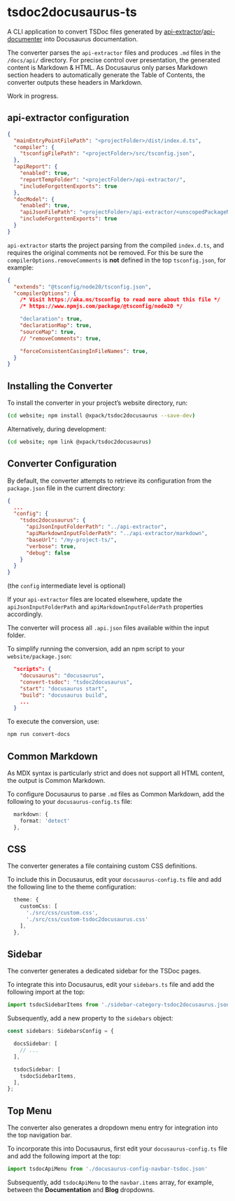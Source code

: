 # tsdoc2docusaurus-ts

A CLI application to convert TSDoc files generated by
[api-extractor](https://api-extractor.com)/[api-documenter](https://api-extractor.com/pages/overview/demo_docs/)
into Docusaurus documentation.

The converter parses the `api-extractor` files and produces `.md` files in the `/docs/api/` directory. For precise control over presentation, the generated content is Markdown & HTML. As Docusaurus only parses Markdown section headers to automatically generate the Table of Contents, the converter outputs these headers in Markdown.

Work in progress.

## api-extractor configuration

```json
{
  "mainEntryPointFilePath": "<projectFolder>/dist/index.d.ts",
  "compiler": {
    "tsconfigFilePath": "<projectFolder>/src/tsconfig.json",
  },
  "apiReport": {
    "enabled": true,
    "reportTempFolder": "<projectFolder>/api-extractor/",
    "includeForgottenExports": true
  },
  "docModel": {
    "enabled": true,
    "apiJsonFilePath": "<projectFolder>/api-extractor/<unscopedPackageName>.api.json",
    "includeForgottenExports": true
  }
}
```

`api-extractor` starts the project parsing from the compiled `index.d.ts`,
and requires the original comments not be removed. For this be sure
the `compilerOptions.removeComments` is **not** defined in the top
`tsconfig.json`, for example:

```json
{
  "extends": "@tsconfig/node20/tsconfig.json",
  "compilerOptions": {
    /* Visit https://aka.ms/tsconfig to read more about this file */
    /* https://www.npmjs.com/package/@tsconfig/node20 */

    "declaration": true,
    "declarationMap": true,
    "sourceMap": true,
    // "removeComments": true,

    "forceConsistentCasingInFileNames": true,
  }
}
```

## Installing the Converter

To install the converter in your project’s website directory, run:

```sh
(cd website; npm install @xpack/tsdoc2docusaurus --save-dev)
```

Alternatively, during development:

```sh
(cd website; npm link @xpack/tsdoc2docusaurus)
```

## Converter Configuration

By default, the converter attempts to retrieve its configuration from the `package.json` file in the current directory:

```json
{
  ...
  "config": {
    "tsdoc2docusaurus": {
      "apiJsonInputFolderPath": "../api-extractor",
      "apiMarkdownInputFolderPath": "../api-extractor/markdown",
      "baseUrl": "/my-project-ts/",
      "verbose": true,
      "debug": false
    }
  }
}
```

(the `config` intermediate level is optional)

If your `api-extractor` files are located elsewhere, update the `apiJsonInputFolderPath` and `apiMarkdownInputFolderPath` properties accordingly.

The converter will process all `.api.json` files available within the input folder.

To simplify running the conversion, add an npm script to your `website/package.json`:

```json
  "scripts": {
    "docusaurus": "docusaurus",
    "convert-tsdoc": "tsdoc2docusaurus",
    "start": "docusaurus start",
    "build": "docusaurus build",
    ...
  }
```

To execute the conversion, use:

```sh
npm run convert-docs
```

## Common Markdown

As MDX syntax is particularly strict and does not support all HTML content, the output is Common Markdown.

To configure Docusaurus to parse `.md` files as Common Markdown, add the following to your `docusaurus-config.ts` file:

```ts
  markdown: {
    format: 'detect'
  },
```

## CSS

The converter generates a file containing custom CSS definitions.

To include this in Docusaurus, edit your `docusaurus-config.ts` file and add the following line to the theme configuration:

```ts
  theme: {
    customCss: [
      './src/css/custom.css',
      './src/css/custom-tsdoc2docusaurus.css'
    ],
  },
```

## Sidebar

The converter generates a dedicated sidebar for the TSDoc pages.

To integrate this into Docusaurus, edit your `sidebars.ts` file and add the following import at the top:

```ts
import tsdocSidebarItems from './sidebar-category-tsdoc2docusaurus.json';
```

Subsequently, add a new property to the `sidebars` object:

```ts
const sidebars: SidebarsConfig = {

  docsSidebar: [
    // ...
  ],

  tsdocSidebar: [
    tsdocSidebarItems,
  ],
};
```

## Top Menu

The converter also generates a dropdown menu entry for integration into the top navigation bar.

To incorporate this into Docusaurus, first edit your `docusaurus-config.ts` file and add the following import at the top:

```ts
import tsdocApiMenu from './docusaurus-config-navbar-tsdoc.json'
```

Subsequently, add `tsdocApiMenu` to the `navbar.items` array, for example,
between the **Documentation** and **Blog** dropdowns.

